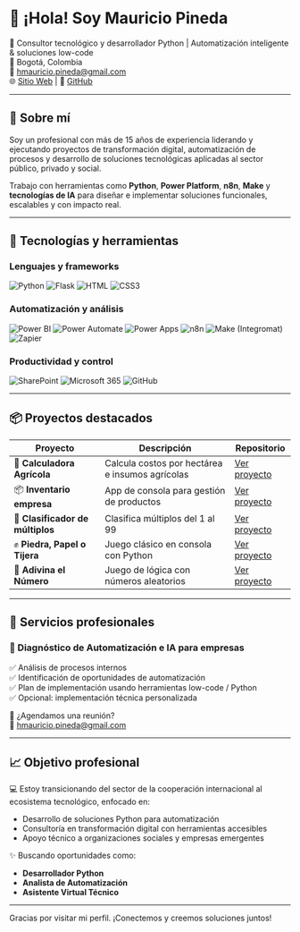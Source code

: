 # 👋 ¡Hola! Soy Mauricio Pineda

🎯 Consultor tecnológico y desarrollador Python | Automatización inteligente & soluciones low-code  
📍 Bogotá, Colombia  
📧 hmauricio.pineda@gmail.com  
🌐 [Sitio Web](https://mauriciop-dev.github.io/) | 🐙 [GitHub](https://github.com/mauriciop-dev)

---

## 🚀 Sobre mí

Soy un profesional con más de 15 años de experiencia liderando y ejecutando proyectos de transformación digital, automatización de procesos y desarrollo de soluciones tecnológicas aplicadas al sector público, privado y social.

Trabajo con herramientas como **Python**, **Power Platform**, **n8n**, **Make** y **tecnologías de IA** para diseñar e implementar soluciones funcionales, escalables y con impacto real.

---

## 🧰 Tecnologías y herramientas

### Lenguajes y frameworks

![Python](https://img.shields.io/badge/-Python-3776AB?logo=python&logoColor=white&style=flat)
![Flask](https://img.shields.io/badge/-Flask-000000?logo=flask&logoColor=white&style=flat)
![HTML](https://img.shields.io/badge/-HTML5-E34F26?logo=html5&logoColor=white&style=flat)
![CSS3](https://img.shields.io/badge/-CSS3-1572B6?logo=css3&logoColor=white&style=flat)

### Automatización y análisis

![Power BI](https://img.shields.io/badge/-Power%20BI-F2C811?logo=powerbi&logoColor=black&style=flat)
![Power Automate](https://img.shields.io/badge/-Power%20Automate-0078D4?logo=microsoftpowerautomate&logoColor=white&style=flat)
![Power Apps](https://img.shields.io/badge/-Power%20Apps-B74790?logo=powerapps&logoColor=white&style=flat)
![n8n](https://img.shields.io/badge/-n8n-EF3AAB?logo=n8n&logoColor=white&style=flat)
![Make (Integromat)](https://img.shields.io/badge/-Make-2E2D88?logo=make&logoColor=white&style=flat)
![Zapier](https://img.shields.io/badge/-Zapier-FF4A00?logo=zapier&logoColor=white&style=flat)

### Productividad y control

![SharePoint](https://img.shields.io/badge/-SharePoint-0078D4?logo=microsoftsharepoint&logoColor=white&style=flat)
![Microsoft 365](https://img.shields.io/badge/-Microsoft%20365-D83B01?logo=microsoft&logoColor=white&style=flat)
![GitHub](https://img.shields.io/badge/-GitHub-181717?logo=github&logoColor=white&style=flat)

---

## 📦 Proyectos destacados

| Proyecto | Descripción | Repositorio |
|---------|-------------|-------------|
| 🌾 **Calculadora Agrícola** | Calcula costos por hectárea e insumos agrícolas | [Ver proyecto]() |
| 📦 **Inventario empresa** | App de consola para gestión de productos | [Ver proyecto]() |
| 🧠 **Clasificador de múltiplos** | Clasifica múltiplos del 1 al 99 | [Ver proyecto]() |
| ✊ **Piedra, Papel o Tijera** | Juego clásico en consola con Python | [Ver proyecto]() |
| 🎯 **Adivina el Número** | Juego de lógica con números aleatorios | [Ver proyecto]() |

---

## 🧠 Servicios profesionales

### 🚀 Diagnóstico de Automatización e IA para empresas

✅ Análisis de procesos internos  
✅ Identificación de oportunidades de automatización  
✅ Plan de implementación usando herramientas low-code / Python  
✅ Opcional: implementación técnica personalizada

📅 ¿Agendamos una reunión?  
📩 hmauricio.pineda@gmail.com

---

## 📈 Objetivo profesional

💻 Estoy transicionando del sector de la cooperación internacional al ecosistema tecnológico, enfocado en:

- Desarrollo de soluciones Python para automatización  
- Consultoría en transformación digital con herramientas accesibles  
- Apoyo técnico a organizaciones sociales y empresas emergentes

✨ Buscando oportunidades como:
- **Desarrollador Python**
- **Analista de Automatización**
- **Asistente Virtual Técnico**

---

Gracias por visitar mi perfil. ¡Conectemos y creemos soluciones juntos!
